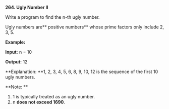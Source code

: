 **264. Ugly Number II**

Write a program to find the n-th ugly number.

Ugly numbers are** positive numbers** whose prime factors only include 2, 3, 5. 

**Example:**

**Input:** n = 10

**Output:** 12

**Explanation: **1, 2, 3, 4, 5, 6, 8, 9, 10, 12 is the sequence of the first 10 ugly numbers.

**Note: ** 

1. 1 is typically treated as an ugly number.
2. n **does not exceed 1690**.
